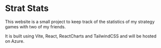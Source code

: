 # Strat Stats

This website is a small project to keep track of the statistics of my strategy games with two of my friends.

It is built using Vite, React, ReactCharts and TailwindCSS and will be hosted on Azure.
